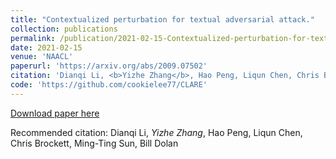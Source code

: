 ```yaml
---
title: "Contextualized perturbation for textual adversarial attack."
collection: publications
permalink: /publication/2021-02-15-Contextualized-perturbation-for-textual-adversarial-attack
date: 2021-02-15
venue: 'NAACL'
paperurl: 'https://arxiv.org/abs/2009.07502'
citation: 'Dianqi Li, <b>Yizhe Zhang</b>, Hao Peng, Liqun Chen, Chris Brockett, Ming-Ting Sun, Bill Dolan'
code: 'https://github.com/cookielee77/CLARE'
---
```


[Download paper here](https://arxiv.org/abs/2009.07502)

Recommended citation: Dianqi Li, *Yizhe Zhang*, Hao Peng, Liqun Chen, Chris Brockett, Ming-Ting Sun, Bill Dolan